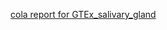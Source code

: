 [cola report for GTEx_salivary_gland](https://cola-recount2.github.io/GTEx_salivary_gland/cola_report.html)
